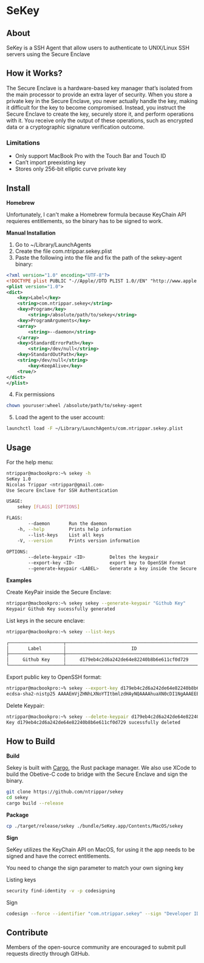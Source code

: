 # SeKey


## About
SeKey is a SSH Agent that allow users to authenticate to UNIX/Linux SSH servers using the Secure Enclave

## How it Works?
The Secure Enclave is a hardware-based key manager that’s isolated from the main processor to provide an extra layer of security. When you store a private key in the Secure Enclave, you never actually handle the key, making it difficult for the key to become compromised. Instead, you instruct the Secure Enclave to create the key, securely store it, and perform operations with it. You receive only the output of these operations, such as encrypted data or a cryptographic signature verification outcome.


### Limitations
* Only support MacBook Pro with the Touch Bar and Touch ID
* Can’t import preexisting key
* Stores only 256-bit elliptic curve private key

## Install

**Homebrew**

Unfortunately, I can't make a Homebrew formula because KeyChain API requieres entitlements, so the binary has to be signed to work.

**Manual Installation**

1. Go to ~/Library/LaunchAgents
2. Create the file com.ntrippar.sekey.plist
3. Paste the following into the file and fix the path of the sekey-agent binary:
```xml
<?xml version="1.0" encoding="UTF-8"?>
<!DOCTYPE plist PUBLIC "-//Apple//DTD PLIST 1.0//EN" "http://www.apple.com/DTDs/PropertyList-1.0.dtd">
<plist version="1.0">
<dict>
    <key>Label</key>
    <string>com.ntrippar.sekey</string>
    <key>Program</key>
        <string>/absolute/path/to/sekey</string>
    <key>ProgramArguments</key>
    <array>
        <string>--daemon</string>
    </array>
    <key>StandardErrorPath</key>
        <string>/dev/null</string>
    <key>StandardOutPath</key>
    <string>/dev/null</string>
        <key>KeepAlive</key>
    <true/>
</dict>
</plist>
```

4. Fix permissions
```sh
chown youruser:wheel /absolute/path/to/sekey-agent
```
5. Load the agent to the user account:
```sh
launchctl load -F ~/Library/LaunchAgents/com.ntrippar.sekey.plist
```


## Usage

For the help menu:

```sh
ntrippar@macbookpro:~% sekey -h
SeKey 1.0
Nicolas Trippar <ntrippar@gmail.com>
Use Secure Enclave for SSH Authentication

USAGE:
    sekey [FLAGS] [OPTIONS]

FLAGS:
        --daemon       Run the daemon
    -h, --help         Prints help information
        --list-keys    List all keys
    -V, --version      Prints version information

OPTIONS:
        --delete-keypair <ID>         Deltes the keypair
        --export-key <ID>             export key to OpenSSH Format
        --generate-keypair <LABEL>    Generate a key inside the Secure Enclave
```


**Examples**

Create KeyPair inside the Secure Enclave:

```sh
ntrippar@macbookpro:~% sekey sekey --generate-keypair "Github Key"
Keypair Github Key sucessfully generated

```

List keys in the secure enclave:

```sh
ntrippar@macbookpro:~% sekey --list-keys

┌────────────────────┬──────────────────────────────────────────────────┐
│       Label        │                        ID                        │
├────────────────────┼──────────────────────────────────────────────────┤
│     Github Key     │     d179eb4c2d6a242de64e82240b8b6e611cf0d729     │
└────────────────────┴──────────────────────────────────────────────────┘
```

Export public key to OpenSSH format:

```sh
ntrippar@macbookpro:~% sekey --export-key d179eb4c2d6a242de64e82240b8b6e611cf0d729
ecdsa-sha2-nistp25 AAAAEmVjZHNhLXNoYTItbmlzdHAyNQAAAAhuaXN0cDI1NgAAAEEE8HM7SBdu3yOYkmF0Wnj/q8t2NJC6JYJWZ4IyvkOVIeUs6mi4B424bAjhZ4Awgk5ax9r25RB3Q8tL2/7J/3xchQ==
```

Delete Keypair:

```sh
ntrippar@macbookpro:~% sekey --delete-keypair d179eb4c2d6a242de64e82240b8b6e611cf0d729
Key d179eb4c2d6a242de64e82240b8b6e611cf0d729 sucessfully deleted
```

## How to Build

**Build**

Sekey is built with [Cargo](https://crates.io/), the Rust package manager. We also use XCode to build the Obetive-C code to bridge with the Secure Enclave and sign the binary.

```sh
git clone https://github.com/ntrippar/sekey
cd sekey
cargo build --release
```

**Package**

```sh
cp ./target/release/sekey ./bundle/SeKey.app/Contents/MacOS/sekey
```

**Sign**

SeKey utilizes the KeyChain API on MacOS, for using it the app needs to be signed and have the correct entitlements.

You need to change the sign parameter to match your own signing key

Listing keys

```sh
security find-identity -v -p codesigning
```

Sign

```sh
codesign --force --identifier "com.ntrippar.sekey" --sign "Developer ID Application: Nicolas Trippar (5E8NNEEMLP)" --entitlements ./assets/sekey.entitlements --timestamp=none ./bundle/SeKey.app
```

## Contribute
Members of the open-source community are encouraged to submit pull requests directly through GitHub.

